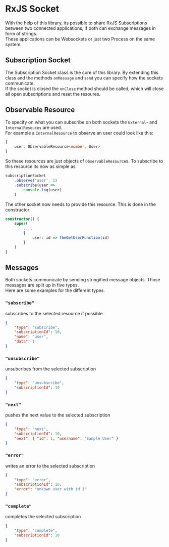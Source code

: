 # RxJS Socket

With the help of this library, its possible to share RxJS Subscriptions between two connected applications, if both can exchange messages in form of strings.   
These applications can be Websockets or just two Process on the same system.

## Subscription Socket
The Subscription Socket class is the core of this library. By extending this class and the methods `onMessage` and `send` you can specify how the sockets communicate.   
If the socket is closed the `onClose` method should be called, which will close all open subscriptions and reset the resoures.

## Observable Resource
To specify on what you can subscribe on both sockets the `External`- and `InternalResouces` are used.   
For example a `InternalResource` to observe an user could look like this:
```typescript
{
    user: ObservableResource<number, User>
}
```
So these resources are just objects of `ObservableResource`s. To subscribe to this resource its now as simple as
```typescript
subscriptionSocket
    .observe('user', 1)
    .subscribe(user =>
        console.log(user)
    )
```
The other socket now needs to provide this resource. This is done in the constructor:
```typescript
constructor() {
    super(
        ...,
        {
            user: id => theGetUserFunction(id) 
        }
    )
}
```


## Messages

Both sockets communicate by sending stringified message objects.
Those messages are split up in five types.   
Here are some examples for the different types.

### `"subscribe"`   
subscribes to the selected resource if possible   
```json
{
    "type": "subscribe",
    "subscriptionId": 10,
    "name": "user",
    "data": 1
}
```
### `"unsubscribe"`   
unsubcribes from the selected subscription
```json
{
    "type": "unsubscribe",
    "subscriptionId": 10
}
```
### `"next"`   
pushes the next value to the selected subscription
```json
{
    "type": "next",
    "subscriptionId": 10,
    "next": { "id": 1, "username": "Sample User" }
}
```
### `"error"`
writes an error to the selected subscription
```json
{
    "type": "error",
    "subscriptionId": 10,
    "error": "unkown user with id 1"
}
```
### `"complete"`
completes the selected subscription
```json
{
    "type": "complete",
    "subscriptionId": 10
}
```
